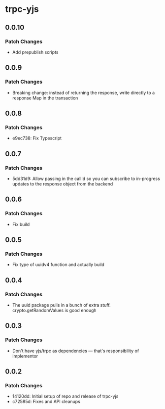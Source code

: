 # trpc-yjs

## 0.0.10

### Patch Changes

- Add prepublish scripts

## 0.0.9

### Patch Changes

- Breaking change: instead of returning the response, write directly to a response Map in the transaction

## 0.0.8

### Patch Changes

- e9ec738: Fix Typescript

## 0.0.7

### Patch Changes

- 5dd31d9: Allow passing in the callId so you can subscribe to in-progress updates to the response object from the backend

## 0.0.6

### Patch Changes

- Fix build

## 0.0.5

### Patch Changes

- Fix type of uuidv4 function and actually build

## 0.0.4

### Patch Changes

- The uuid package pulls in a bunch of extra stuff. crypto.getRandomValues is good enough

## 0.0.3

### Patch Changes

- Don't have yjs/trpc as dependencies — that's responsibility of implementor

## 0.0.2

### Patch Changes

- 14120dd: Initial setup of repo and release of trpc-yjs
- c72585d: Fixes and API cleanups
